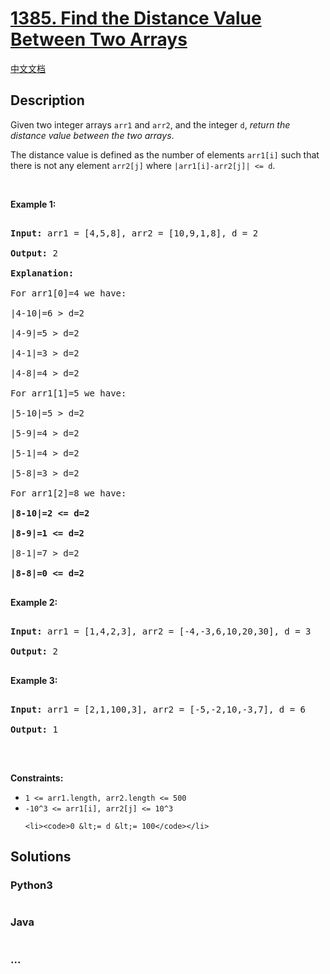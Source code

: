 # [1385. Find the Distance Value Between Two Arrays](https://leetcode.com/problems/find-the-distance-value-between-two-arrays)

[中文文档](/solution/1300-1399/1385.Find%20the%20Distance%20Value%20Between%20Two%20Arrays/README.md)

## Description

<p>Given two integer arrays <code>arr1</code> and <code>arr2</code>, and the integer <code>d</code>, <em>return the distance value between the two&nbsp;arrays</em>.</p>

<p>The distance value is defined as the number of elements <code>arr1[i]</code> such that there is not any element <code>arr2[j]</code> where <code>|arr1[i]-arr2[j]| &lt;= d</code>.</p>

<p>&nbsp;</p>

<p><strong>Example 1:</strong></p>

<pre>

<strong>Input:</strong> arr1 = [4,5,8], arr2 = [10,9,1,8], d = 2

<strong>Output:</strong> 2

<strong>Explanation:</strong> 

For arr1[0]=4 we have: 

|4-10|=6 &gt; d=2 

|4-9|=5 &gt; d=2 

|4-1|=3 &gt; d=2 

|4-8|=4 &gt; d=2 

For arr1[1]=5 we have: 

|5-10|=5 &gt; d=2 

|5-9|=4 &gt; d=2 

|5-1|=4 &gt; d=2 

|5-8|=3 &gt; d=2

For arr1[2]=8 we have:

<strong>|8-10|=2 &lt;= d=2</strong>

<strong>|8-9|=1 &lt;= d=2</strong>

|8-1|=7 &gt; d=2

<strong>|8-8|=0 &lt;= d=2</strong>

</pre>

<p><strong>Example 2:</strong></p>

<pre>

<strong>Input:</strong> arr1 = [1,4,2,3], arr2 = [-4,-3,6,10,20,30], d = 3

<strong>Output:</strong> 2

</pre>

<p><strong>Example 3:</strong></p>

<pre>

<strong>Input:</strong> arr1 = [2,1,100,3], arr2 = [-5,-2,10,-3,7], d = 6

<strong>Output:</strong> 1

</pre>

<p>&nbsp;</p>

<p><strong>Constraints:</strong></p>

<ul>
    <li><code>1 &lt;= arr1.length, arr2.length &lt;= 500</code></li>
    <li><code>-10^3 &lt;= arr1[i], arr2[j] &lt;= 10^3</code></li>

    <li><code>0 &lt;= d &lt;= 100</code></li>

</ul>

## Solutions

<!-- tabs:start -->

### **Python3**

```python

```

### **Java**

```java

```

### **...**

```

```

<!-- tabs:end -->

